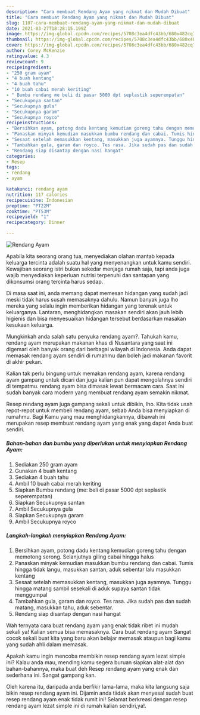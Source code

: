 ```yaml
---
description: "Cara membuat Rendang Ayam yang nikmat dan Mudah Dibuat"
title: "Cara membuat Rendang Ayam yang nikmat dan Mudah Dibuat"
slug: 1107-cara-membuat-rendang-ayam-yang-nikmat-dan-mudah-dibuat
date: 2021-03-27T18:28:15.199Z
image: https://img-global.cpcdn.com/recipes/5708c3ea4dfc43bb/680x482cq70/rendang-ayam-foto-resep-utama.jpg
thumbnail: https://img-global.cpcdn.com/recipes/5708c3ea4dfc43bb/680x482cq70/rendang-ayam-foto-resep-utama.jpg
cover: https://img-global.cpcdn.com/recipes/5708c3ea4dfc43bb/680x482cq70/rendang-ayam-foto-resep-utama.jpg
author: Corey McKenzie
ratingvalue: 4.3
reviewcount: 9
recipeingredient:
- "250 gram ayam"
- "4 buah kentang"
- "4 buah tahu"
- "10 buah cabai merah keriting"
- " Bumbu rendang me beli di pasar 5000 dpt seplastik seperempatan"
- "Secukupnya santan"
- "Secukupnya gula"
- "Secukupnya garam"
- "Secukupnya royco"
recipeinstructions:
- "Bersihkan ayam, potong dadu kentang kemudian goreng tahu dengan memotong serong. Selanjutnya giling cabai hingga halus"
- "Panaskan minyak kemudian masukkan bumbu rendang dan cabai. Tumis hingga tidak langu, masukkan santan, aduk sebentar lalu masukkan kentang"
- "Sesaat setelah memasukkan kentang, masukkan juga ayamnya. Tunggu hingga matang sambil sesekali di aduk supaya santan tidak menggumpal"
- "Tambahkan gula, garam dan royco. Tes rasa. Jika sudah pas dan sudah matang, masukkan tahu, aduk sebentar."
- "Rendang siap disantap dengan nasi hangat"
categories:
- Resep
tags:
- rendang
- ayam

katakunci: rendang ayam 
nutrition: 117 calories
recipecuisine: Indonesian
preptime: "PT22M"
cooktime: "PT53M"
recipeyield: "1"
recipecategory: Dinner

---
```



![Rendang Ayam](https://img-global.cpcdn.com/recipes/5708c3ea4dfc43bb/680x482cq70/rendang-ayam-foto-resep-utama.jpg)

Apabila kita seorang orang tua, menyediakan olahan mantab kepada keluarga tercinta adalah suatu hal yang menyenangkan untuk kamu sendiri. Kewajiban seorang istri bukan sekedar menjaga rumah saja, tapi anda juga wajib menyediakan keperluan nutrisi terpenuhi dan santapan yang dikonsumsi orang tercinta harus sedap.

Di masa  saat ini, anda memang dapat memesan hidangan yang sudah jadi meski tidak harus susah memasaknya dahulu. Namun banyak juga lho mereka yang selalu ingin memberikan hidangan yang terenak untuk keluarganya. Lantaran, menghidangkan masakan sendiri akan jauh lebih higienis dan bisa menyesuaikan hidangan tersebut berdasarkan masakan kesukaan keluarga. 



Mungkinkah anda salah satu penyuka rendang ayam?. Tahukah kamu, rendang ayam merupakan makanan khas di Nusantara yang saat ini digemari oleh banyak orang dari berbagai wilayah di Indonesia. Anda dapat memasak rendang ayam sendiri di rumahmu dan boleh jadi makanan favorit di akhir pekan.

Kalian tak perlu bingung untuk memakan rendang ayam, karena rendang ayam gampang untuk dicari dan juga kalian pun dapat mengolahnya sendiri di tempatmu. rendang ayam bisa dimasak lewat bermacam cara. Saat ini sudah banyak cara modern yang membuat rendang ayam semakin nikmat.

Resep rendang ayam juga gampang sekali untuk dibikin, lho. Kita tidak usah repot-repot untuk membeli rendang ayam, sebab Anda bisa menyiapkan di rumahmu. Bagi Kamu yang mau menghidangkannya, dibawah ini merupakan resep membuat rendang ayam yang enak yang dapat Anda buat sendiri.

<!--inarticleads1-->

##### Bahan-bahan dan bumbu yang diperlukan untuk menyiapkan Rendang Ayam:

1. Sediakan 250 gram ayam
1. Gunakan 4 buah kentang
1. Sediakan 4 buah tahu
1. Ambil 10 buah cabai merah keriting
1. Siapkan  Bumbu rendang (me: beli di pasar 5000 dpt seplastik seperempatan)
1. Siapkan Secukupnya santan
1. Ambil Secukupnya gula
1. Siapkan Secukupnya garam
1. Ambil Secukupnya royco




<!--inarticleads2-->

##### Langkah-langkah menyiapkan Rendang Ayam:

1. Bersihkan ayam, potong dadu kentang kemudian goreng tahu dengan memotong serong. Selanjutnya giling cabai hingga halus
1. Panaskan minyak kemudian masukkan bumbu rendang dan cabai. Tumis hingga tidak langu, masukkan santan, aduk sebentar lalu masukkan kentang
1. Sesaat setelah memasukkan kentang, masukkan juga ayamnya. Tunggu hingga matang sambil sesekali di aduk supaya santan tidak menggumpal
1. Tambahkan gula, garam dan royco. Tes rasa. Jika sudah pas dan sudah matang, masukkan tahu, aduk sebentar.
1. Rendang siap disantap dengan nasi hangat




Wah ternyata cara buat rendang ayam yang enak tidak ribet ini mudah sekali ya! Kalian semua bisa memasaknya. Cara buat rendang ayam Sangat cocok sekali buat kita yang baru akan belajar memasak ataupun bagi kamu yang sudah ahli dalam memasak.

Apakah kamu ingin mencoba membikin resep rendang ayam lezat simple ini? Kalau anda mau, mending kamu segera buruan siapkan alat-alat dan bahan-bahannya, maka buat deh Resep rendang ayam yang enak dan sederhana ini. Sangat gampang kan. 

Oleh karena itu, daripada anda berfikir lama-lama, maka kita langsung saja bikin resep rendang ayam ini. Dijamin anda tiidak akan menyesal sudah buat resep rendang ayam enak tidak rumit ini! Selamat berkreasi dengan resep rendang ayam lezat simple ini di rumah kalian sendiri,ya!.

